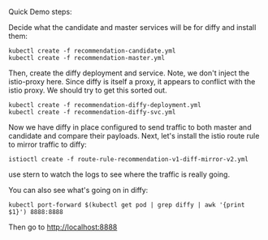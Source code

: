 Quick Demo steps:

Decide what the candidate and master services will be for diffy and install them:

```
kubectl create -f recommendation-candidate.yml
kubectl create -f recommendation-master.yml
```

Then, create the diffy deployment and service. Note, we don't inject the istio-proxy here. Since diffy is itself a proxy, it appears to conflict with the istio proxy. We should try to get this sorted out. 

```
kubectl create -f recommendation-diffy-deployment.yml
kubectl create -f recommendation-diffy-svc.yml
```

Now we have diffy in place configured to send traffic to both master and candidate and compare their payloads. Next, let's install the istio route rule to mirror traffic to diffy:

```
istioctl create -f route-rule-recommendation-v1-diff-mirror-v2.yml
```

use stern to watch the logs to see where the traffic is really going.

You can also see what's going on in diffy:

```
kubectl port-forward $(kubectl get pod | grep diffy | awk '{print $1}') 8888:8888  
```

Then go to [http://localhost:8888](http://localhost:8888)



